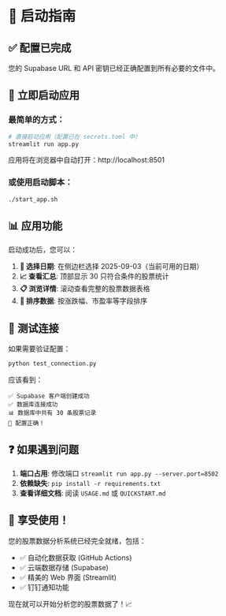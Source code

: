 # 🎯 启动指南

## ✅ 配置已完成

您的 Supabase URL 和 API 密钥已经正确配置到所有必要的文件中。

## 🚀 立即启动应用

### 最简单的方式：

```bash
# 直接启动应用（配置已在 secrets.toml 中）
streamlit run app.py
```

应用将在浏览器中自动打开：http://localhost:8501

### 或使用启动脚本：

```bash
./start_app.sh
```

## 📊 应用功能

启动成功后，您可以：

1. **📅 选择日期**: 在侧边栏选择 2025-09-03（当前可用的日期）
2. **📈 查看汇总**: 顶部显示 30 只符合条件的股票统计
3. **📋 浏览详情**: 滚动查看完整的股票数据表格
4. **🔄 排序数据**: 按涨跌幅、市盈率等字段排序

## 🧪 测试连接

如果需要验证配置：

```bash
python test_connection.py
```

应该看到：
```
✅ Supabase 客户端创建成功
✅ 数据库连接成功
📊 数据库中共有 30 条股票记录
🎉 配置正确！
```

## ❓ 如果遇到问题

1. **端口占用**: 修改端口 `streamlit run app.py --server.port=8502`
2. **依赖缺失**: `pip install -r requirements.txt`
3. **查看详细文档**: 阅读 `USAGE.md` 或 `QUICKSTART.md`

## 🎉 享受使用！

您的股票数据分析系统已经完全就绪，包括：
- ✅ 自动化数据获取 (GitHub Actions)
- ✅ 云端数据存储 (Supabase)  
- ✅ 精美的 Web 界面 (Streamlit)
- ✅ 钉钉通知功能

现在就可以开始分析您的股票数据了！📈